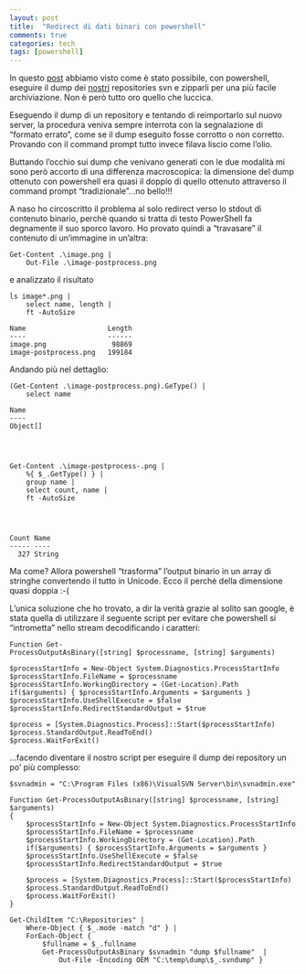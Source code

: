 ```yaml
---
layout: post
title:  "Redirect di dati binari con powershell"
comments: true
categories: tech
tags: [powershell]
---
```



In questo [post](http://blog.codiceplastico.com/melkio/index.php/2011/09/15/dump-di-repositories-svn-con-powershell/) abbiamo visto come è stato possibile, con powershell, eseguire il dump dei [nostri](http://www.codiceplastico.com) repositories svn e zipparli per una più facile archiviazione. Non è però tutto oro quello che luccica.

Eseguendo il dump di un repository e tentando di reimportarlo sul nuovo server, la procedura veniva sempre interrota con la segnalazione di &#8220;formato errato&#8221;, come se il dump eseguito fosse corrotto o non corretto. Provando con il command prompt tutto invece filava liscio come l&#8217;olio.

Buttando l&#8217;occhio sui dump che venivano generati con le due modalità mi sono però accorto di una differenza macroscopica: la dimensione del dump ottenuto con powershell era quasi il doppio di quello ottenuto attraverso il command prompt &#8220;tradizionale&#8221;&#8230;no bello!!!

A naso ho circoscritto il problema al solo redirect verso lo stdout di contenuto binario, perchè quando si tratta di testo PowerShell fa degnamente il suo sporco lavoro. Ho provato quindi a &#8220;travasare&#8221; il contenuto di un&#8217;immagine in un&#8217;altra:

```
Get-Content .\image.png |
    Out-File .\image-postprocess.png

```

e analizzato il risultato

```
ls image*.png |
    select name, length |
    ft -AutoSize

Name                    Length
----                    ------
image.png                98869
image-postprocess.png   199184

```

Andando più nel dettaglio:

```
(Get-Content .\image-postprocess.png).GeType() |
    select name

Name
----
Object[]




Get-Content .\image-postprocess-.png |
    %{ $_.GetType() } |
    group name |
    select count, name |
    ft -AutoSize




Count Name
----- ----
  327 String

```

Ma come? Allora powershell &#8220;trasforma&#8221; l&#8217;output binario in un array di stringhe convertendo il tutto in Unicode. Ecco il perchè della dimensione quasi doppia :-(

L&#8217;unica soluzione che ho trovato, a dir la verità grazie al solito san google, è stata quella di utilizzare il seguente script per evitare che powershell si &#8220;intrometta&#8221; nello stream decodificando i caratteri:

```
Function Get-ProcessOutputAsBinary([string] $processname, [string] $arguments)

$processStartInfo = New-Object System.Diagnostics.ProcessStartInfo
$processStartInfo.FileName = $processname
$processStartInfo.WorkingDirectory = (Get-Location).Path
if($arguments) { $processStartInfo.Arguments = $arguments }
$processStartInfo.UseShellExecute = $false
$processStartInfo.RedirectStandardOutput = $true 

$process = [System.Diagnostics.Process]::Start($processStartInfo)
$process.StandardOutput.ReadToEnd()
$process.WaitForExit()

```

&#8230;facendo diventare il nostro script per eseguire il dump dei repository un po&#8217; più complesso:

```
$svnadmin = "C:\Program Files (x86)\VisualSVN Server\bin\svnadmin.exe"

Function Get-ProcessOutputAsBinary([string] $processname, [string] $arguments)
{
    $processStartInfo = New-Object System.Diagnostics.ProcessStartInfo
    $processStartInfo.FileName = $processname
    $processStartInfo.WorkingDirectory = (Get-Location).Path
    if($arguments) { $processStartInfo.Arguments = $arguments }
    $processStartInfo.UseShellExecute = $false
    $processStartInfo.RedirectStandardOutput = $true 

    $process = [System.Diagnostics.Process]::Start($processStartInfo)
    $process.StandardOutput.ReadToEnd()
    $process.WaitForExit()
}

Get-ChildItem "C:\Repositories" |
    Where-Object { $_.mode -match "d" } |
    ForEach-Object {
        $fullname = $_.fullname
        Get-ProcessOutputAsBinary $svnadmin "dump $fullname"  |
            Out-File -Encoding OEM "C:\temp\dump\$_.svndump" }

```

